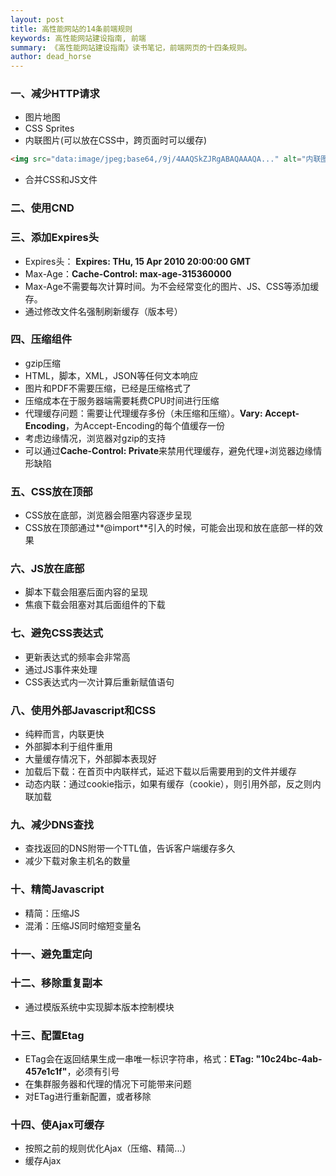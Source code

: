 ```yaml
---
layout: post
title: 高性能网站的14条前端规则
keywords: 高性能网站建设指南, 前端
summary: 《高性能网站建设指南》读书笔记，前端网页的十四条规则。
author: dead_horse
---
```


### 一、减少HTTP请求
 * 图片地图
 * CSS Sprites
 * 内联图片(可以放在CSS中，跨页面时可以缓存)
```html
<img src="data:image/jpeg;base64,/9j/4AAQSkZJRgABAQAAAQA..." alt="内联图片">
```
 * 合并CSS和JS文件

### 二、使用CND

### 三、添加Expires头
 * Expires头： **Expires: THu, 15 Apr 2010 20:00:00 GMT**   
 * Max-Age：**Cache-Control: max-age-315360000**   
 * Max-Age不需要每次计算时间。为不会经常变化的图片、JS、CSS等添加缓存。
 * 通过修改文件名强制刷新缓存（版本号）

### 四、压缩组件
 * gzip压缩
 * HTML，脚本，XML，JSON等任何文本响应
 * 图片和PDF不需要压缩，已经是压缩格式了
 * 压缩成本在于服务器端需要耗费CPU时间进行压缩
 * 代理缓存问题：需要让代理缓存多份（未压缩和压缩）。**Vary: Accept-Encoding**，为Accept-Encoding的每个值缓存一份
 * 考虑边缘情况，浏览器对gzip的支持
 * 可以通过**Cache-Control: Private**来禁用代理缓存，避免代理+浏览器边缘情形缺陷

### 五、CSS放在顶部
 * CSS放在底部，浏览器会阻塞内容逐步呈现
 * CSS放在顶部通过**@import**引入的时候，可能会出现和放在底部一样的效果

### 六、JS放在底部
 * 脚本下载会阻塞后面内容的呈现
 * 焦痕下载会阻塞对其后面组件的下载

### 七、避免CSS表达式
 * 更新表达式的频率会非常高
 * 通过JS事件来处理
 * CSS表达式内一次计算后重新赋值语句

### 八、使用外部Javascript和CSS
 * 纯粹而言，内联更快
 * 外部脚本利于组件重用
 * 大量缓存情况下，外部脚本表现好
 * 加载后下载：在首页中内联样式，延迟下载以后需要用到的文件并缓存
 * 动态内联：通过cookie指示，如果有缓存（cookie），则引用外部，反之则内联加载

### 九、减少DNS查找
 * 查找返回的DNS附带一个TTL值，告诉客户端缓存多久
 * 减少下载对象主机名的数量

### 十、精简Javascript
 * 精简：压缩JS
 * 混淆：压缩JS同时缩短变量名

### 十一、避免重定向

### 十二、移除重复副本
 * 通过模版系统中实现脚本版本控制模块

### 十三、配置Etag
 * ETag会在返回结果生成一串唯一标识字符串，格式：**ETag: "10c24bc-4ab-457e1c1f"**，必须有引号
 * 在集群服务器和代理的情况下可能带来问题
 * 对ETag进行重新配置，或者移除

### 十四、使Ajax可缓存
 * 按照之前的规则优化Ajax（压缩、精简...）
 * 缓存Ajax

